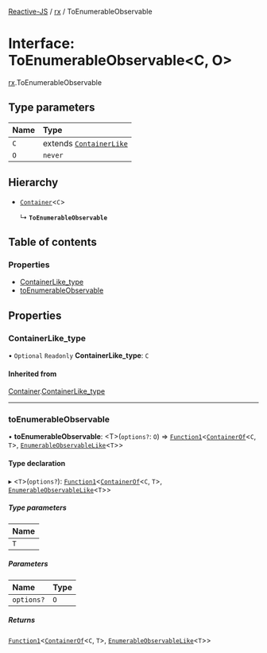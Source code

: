 [Reactive-JS](../README.md) / [rx](../modules/rx.md) / ToEnumerableObservable

# Interface: ToEnumerableObservable<C, O\>

[rx](../modules/rx.md).ToEnumerableObservable

## Type parameters

| Name | Type |
| :------ | :------ |
| `C` | extends [`ContainerLike`](containers.ContainerLike.md) |
| `O` | `never` |

## Hierarchy

- [`Container`](containers.Container.md)<`C`\>

  ↳ **`ToEnumerableObservable`**

## Table of contents

### Properties

- [ContainerLike\_type](rx.ToEnumerableObservable.md#containerlike_type)
- [toEnumerableObservable](rx.ToEnumerableObservable.md#toenumerableobservable)

## Properties

### ContainerLike\_type

• `Optional` `Readonly` **ContainerLike\_type**: `C`

#### Inherited from

[Container](containers.Container.md).[ContainerLike_type](containers.Container.md#containerlike_type)

___

### toEnumerableObservable

• **toEnumerableObservable**: <T\>(`options?`: `O`) => [`Function1`](../modules/functions.md#function1)<[`ContainerOf`](../modules/containers.md#containerof)<`C`, `T`\>, [`EnumerableObservableLike`](rx.EnumerableObservableLike.md)<`T`\>\>

#### Type declaration

▸ <`T`\>(`options?`): [`Function1`](../modules/functions.md#function1)<[`ContainerOf`](../modules/containers.md#containerof)<`C`, `T`\>, [`EnumerableObservableLike`](rx.EnumerableObservableLike.md)<`T`\>\>

##### Type parameters

| Name |
| :------ |
| `T` |

##### Parameters

| Name | Type |
| :------ | :------ |
| `options?` | `O` |

##### Returns

[`Function1`](../modules/functions.md#function1)<[`ContainerOf`](../modules/containers.md#containerof)<`C`, `T`\>, [`EnumerableObservableLike`](rx.EnumerableObservableLike.md)<`T`\>\>
